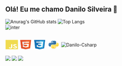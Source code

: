 ## Olá! Eu me chamo Danilo Silveira 👋
![Anurag's GitHub stats](https://github-readme-stats.vercel.app/api?username=danilossilveira&theme=shadow_red)
![Top Langs](https://github-readme-stats.vercel.app/api/top-langs/?username=danilossilveira&size_weight=0.5&count_weight=0.5&theme=shadow_red)<br>
 <img align="center" alt="inter" height="80" width="80" src="https://vetores.org/d/internacional.svg">

<div style="display: inline_block"><br>
  <img align="center" alt="Danilo-Js" height="30" width="40" src="https://raw.githubusercontent.com/devicons/devicon/master/icons/javascript/javascript-plain.svg">
  <img align="center" alt="Danilo-HTML" height="30" width="40" src="https://raw.githubusercontent.com/devicons/devicon/master/icons/html5/html5-original.svg">
  <img align="center" alt="Danilo-CSS" height="30" width="40" src="https://raw.githubusercontent.com/devicons/devicon/master/icons/css3/css3-original.svg">
  <img align="center" alt="Danilo-Python" height="30" width="40" src="https://raw.githubusercontent.com/devicons/devicon/master/icons/python/python-original.svg">
  <img align="center" alt="Danilo-Csharp" height="30" width="40" src="https://cdn.jsdelivr.net/gh/devicons/devicon@latest/icons/java/java-original-wordmark.svg">
  </div>
ﾠ
<div> 
  <a href="https://www.instagram.com/sdanilo01/" target="_blank"><img src="https://img.shields.io/badge/-Instagram-%23E4405F?style=for-the-badge&logo=instagram&logoColor=white" target="_blank"></a>
  <a href="mailto:danilosantossilveira.com@gmail.com"><img src="https://img.shields.io/badge/-Gmail-%23333?style=for-the-badge&logo=gmail&logoColor=white" target="_blank"></a>
  <a href="https://www.linkedin.com/in/danilo-santos-silveira-59a510296/" target="_blank"><img src="https://img.shields.io/badge/-LinkedIn-%230077B5?style=for-the-badge&logo=linkedin&logoColor=white" target="_blank"></a>
</div>
